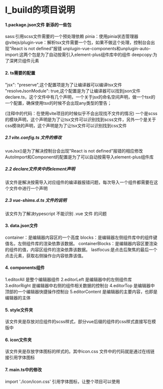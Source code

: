 # l_build的项目说明

#### 1.package.json文件 新添的一些包
sass:引用scss文件需要的一个预处理依赖
pinia：使用pinia状态管理器
@vitejs/plugin-vue：解析tsx文件需要一个包，如果不做这个处理，控制台会出现"React is not defined"报错
unplugin-vue-components和unplugin-auto-import:这两个包是为了自动按需引入element-plus组件库中的组件
deepcopy:为了深拷贝组件元素

#### 2. ts需要的配置
"jsx": "preserve",这个配置项是为了让编译器可以编译tsx文件
"resolveJsonModule": true,这个配置是为了让编译器可以找到json文件
declare.ts，这个文件中有几个声明，一个关于jsx的命名空间声明，做一个tsx的一个配置，确保使用tsx的时候不会出现any类型的警告；

(注释中的代码：在使用vite项目的时候似乎不会出现找不文件的情况)
一个是scss的模块声明，这个声明是为了让tsx文件可以识别找到scss文件，另外一个是关于css模块的声明，这个声明是为了让tsx文件可以识别找到css文件
##### 2.1 vite.config.ts 文件的修改
vueJsx()是为了解决控制台会出现"React is not defined"报错的相应修改
AutoImport和Component的配置是为了可以自动按需导入element-plus组件库
##### 2.2 declare文件夹中的element声明
该文件是解决按需导入对应组件的编译器报错问题，每次导入一个组件都需要在这个文件中进行一个声明
##### 2.3 vue-shims.d.ts 文件的说明
该文件为了解决typescript 不能识别 .vue 文件 的问题

#### 3. data.json文件
container：是编辑器内容区的一个高度
blocks：是编辑器左侧组件库中的组件键值名，左侧组件库的渲染依靠该数据。
containerBlocks：是编辑器内容区要渲染的组件的值，内容区组件的渲染依靠该数据。
lastfocus:是点击后聚焦的最后一个点击元素，获取右侧操作台内容依靠该值。


#### 4. components组件
1.editorAll 是整个编辑器组件
2.editorLeft 是编辑器中的左侧组件库
3.editorRight 是编辑器中右侧的组件相关数据的控制台
4.editorTop 是编辑器中顶部的一个编辑器快捷操作控制台
5.editorContent 是编辑器的主要内容，也即是编辑器的主体

#### 5. style文件夹
该文件夹是存放对应组件的scss样式，部分vue后缀的组件的css样式直接写在模版中

#### 6. icon文件夹
该文件夹是存放字体图标的样式的。其中icon.css 文件中的代码就是通过在线链接引用字体图标

#### 7. main.ts中的修改
import './icon/icon.css' 引用字体图标，让整个项目可以使用